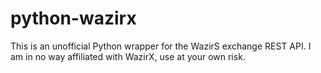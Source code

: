 # python-wazirx
This is an unofficial Python wrapper for the WazirS exchange REST API. I am in no way affiliated with WazirX, use at your own risk.

